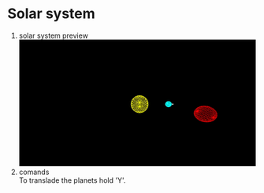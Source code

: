 # Solar system
1. solar system preview
![Solar System gif](presentation/solarSystem.gif)
2. comands  
To translade the planets hold 'Y'.
